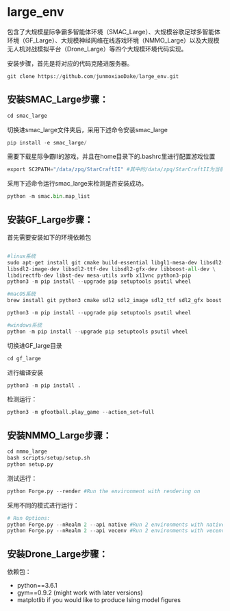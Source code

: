 # large_env
包含了大规模星际争霸多智能体环境（SMAC_Large）、大规模谷歌足球多智能体环境（GF_Large）、大规模神经网络在线游戏环境（NMMO_Large）以及大规模无人机对战模拟平台（Drone_Large）等四个大规模环境代码实现。

安装步骤，首先是将对应的代码克隆进服务器。
```python
git clone https://github.com/junmoxiaoDake/large_env.git
```

## 安装SMAC_Large步骤：
```python
cd smac_large
```
切换进smac_large文件夹后，采用下述命令安装smac_large

```python
pip install -e smac_large/
```

需要下载星际争霸Ⅱ的游戏，并且在home目录下的.bashrc里进行配置游戏位置
```python
export SC2PATH="/data/zpq/StarCraftII" #其中的/data/zpq/StarCraftII为当前的星际争霸Ⅱ所在的游戏位置。
```

采用下述命令运行smac_large来检测是否安装成功。
```python
python -m smac.bin.map_list 
```

## 安装GF_Large步骤：

首先需要安装如下的环境依赖包
```python

#linux系统
sudo apt-get install git cmake build-essential libgl1-mesa-dev libsdl2-dev \
libsdl2-image-dev libsdl2-ttf-dev libsdl2-gfx-dev libboost-all-dev \
libdirectfb-dev libst-dev mesa-utils xvfb x11vnc python3-pip
python3 -m pip install --upgrade pip setuptools psutil wheel

#macOS系统
brew install git python3 cmake sdl2 sdl2_image sdl2_ttf sdl2_gfx boost boost-python3

python3 -m pip install --upgrade pip setuptools psutil wheel

#windows系统
python -m pip install --upgrade pip setuptools psutil wheel
```

切换进GF_large目录
```python
cd gf_large
```

进行编译安装

```python
python3 -m pip install .
```

检测运行：

```python
python3 -m gfootball.play_game --action_set=full
```

## 安装NMMO_Large步骤：

```python
cd nmmo_large
bash scripts/setup/setup.sh
python setup.py
```

测试运行：

```python
python Forge.py --render #Run the environment with rendering on
```

采用不同的模式进行运行：

```python
# Run Options:
python Forge.py --nRealm 2 --api native #Run 2 environments with native API
python Forge.py --nRealm 2 --api vecenv #Run 2 environments with vecenv API
```
## 安装Drone_Large步骤：
依赖包：
* python==3.6.1
* gym==0.9.2 (might work with later versions)
* matplotlib if you would like to produce Ising model figures


